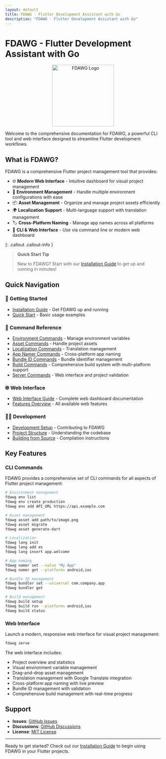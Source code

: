 ```yaml
---
layout: default
title: FDAWG - Flutter Development Assistant with Go
description: "FDAWG - Flutter Development Assistant with Go"
---
```


# FDAWG - Flutter Development Assistant with Go

<div align="center">
  <img src="{{ '/assets/images/fdawg_logo.png' | relative_url }}" alt="FDAWG Logo" width="200" height="200">
</div>

Welcome to the comprehensive documentation for FDAWG, a powerful CLI tool and web interface designed to streamline Flutter development workflows.

## What is FDAWG?

FDAWG is a comprehensive Flutter project management tool that provides:

- 🌐 **Modern Web Interface** - Intuitive dashboard for visual project management
- 🔧 **Environment Management** - Handle multiple environment configurations with ease
- 📦 **Asset Management** - Organize and manage project assets efficiently
- 🌍 **Localization Support** - Multi-language support with translation management
- 🏷️ **Cross-Platform Naming** - Manage app names across all platforms
- 🚀 **CLI & Web Interface** - Use via command line or modern web dashboard

{: .callout .callout-info }
> **Quick Start Tip**
>
> New to FDAWG? Start with our [Installation Guide](installation/) to get up and running in minutes!

## Quick Navigation

### 🚀 Getting Started
- [Installation Guide](installation/) - Get FDAWG up and running
- [Quick Start](installation/#quick-start) - Basic usage examples

### 📖 Command Reference
- [Environment Commands](commands/environment/) - Manage environment variables
- [Asset Commands](commands/assets/) - Handle project assets
- [Localization Commands](commands/localization/) - Translation management
- [App Namer Commands](commands/namer/) - Cross-platform app naming
- [Bundle ID Commands](commands/bundler/) - Bundle identifier management
- [Build Commands](commands/build/) - Comprehensive build system with multi-platform support
- [Server Commands](commands/server/) - Web interface and project validation

### 🌐 Web Interface
- [Web Interface Guide](web-interface/) - Complete web dashboard documentation
- [Features Overview](web-interface/#features) - All available web features

### 👨‍💻 Development
- [Development Setup](development/) - Contributing to FDAWG
- [Project Structure](development/#project-structure) - Understanding the codebase
- [Building from Source](development/#building) - Compilation instructions

## Key Features

### CLI Commands
FDAWG provides a comprehensive set of CLI commands for all aspects of Flutter project management:

```bash
# Environment management
fdawg env list
fdawg env create production
fdawg env add API_URL https://api.example.com

# Asset management
fdawg asset add path/to/image.png
fdawg asset migrate
fdawg asset generate-dart

# Localization
fdawg lang init
fdawg lang add es
fdawg lang insert app.welcome

# App naming
fdawg namer set --value "My App"
fdawg namer get --platforms android,ios

# Bundle ID management
fdawg bundler set --universal com.company.app
fdawg bundler get

# Build management
fdawg build setup
fdawg build run --platforms android,ios
fdawg build status
```

### Web Interface
Launch a modern, responsive web interface for visual project management:

```bash
fdawg serve
```

The web interface includes:
- Project overview and statistics
- Visual environment variable management
- Drag-and-drop asset management
- Translation management with Google Translate integration
- Cross-platform app naming with live preview
- Bundle ID management with validation
- Comprehensive build management with real-time progress

## Support

- **Issues**: [GitHub Issues](https://github.com/Jerinji2016/fdawg/issues)
- **Discussions**: [GitHub Discussions](https://github.com/Jerinji2016/fdawg/discussions)
- **License**: [MIT License](https://github.com/Jerinji2016/fdawg/blob/main/LICENSE)

---

Ready to get started? Check out our [Installation Guide](installation/) to begin using FDAWG in your Flutter projects.
